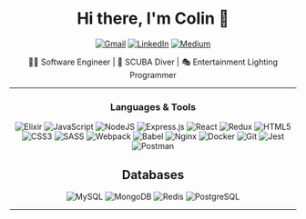 <div align="center">

# Hi there, I'm Colin 👋

[![Gmail](https://img.shields.io/badge/GMAIL-D14836?style=for-the-badge&logo=gmail&logoColor=white)](mailto:colin.chauche+github@gmail.com)
[![LinkedIn](https://img.shields.io/badge/linkedin-%230077B5.svg?&style=for-the-badge&logo=linkedin&logoColor=white)](https://www.linkedin.com/in/colin-chauche-126b4426)
[![Medium](https://img.shields.io/badge/Medium-%23000000.svg?&style=for-the-badge&logo=Medium&logoColor=white)](https://colin-chauche.medium.com/)


👨‍💻 Software Engineer | 🤿 SCUBA Diver | 🎭 Entertainment Lighting Programmer


---
### Languages & Tools
<img alt="Elixir" src="https://img.shields.io/badge/elixir-%234B275F.svg?style=for-the-badge&logo=elixir&logoColor=white" />

<img alt="JavaScript" src="https://img.shields.io/badge/javascript-%23323330.svg?&style=for-the-badge&logo=javascript&logoColor=%23F7DF1E"/>

<img alt="NodeJS" src="https://img.shields.io/badge/node.js-%2343853D.svg?&style=for-the-badge&logo=node.js&logoColor=white"/>

<img alt="Express.js" src="https://img.shields.io/badge/express.js-%23404d59.svg?&style=for-the-badge"/>

<img alt="React" src="https://img.shields.io/badge/react-%2320232a.svg?&style=for-the-badge&logo=react&logoColor=%2361DAFB"/>

<img alt="Redux" src="https://img.shields.io/badge/redux-%23593d88.svg?&style=for-the-badge&logo=redux&logoColor=white"/>

<img alt="HTML5" src="https://img.shields.io/badge/html5-%23E34F26.svg?&style=for-the-badge&logo=html5&logoColor=white"/>

<img alt="CSS3" src="https://img.shields.io/badge/css3-%231572B6.svg?&style=for-the-badge&logo=css3&logoColor=white"/>

<img alt="SASS" src="https://img.shields.io/badge/SASS-hotpink.svg?&style=for-the-badge&logo=SASS&logoColor=white"/>

<img alt="Webpack" src="https://img.shields.io/badge/webpack-%238DD6F9.svg?&style=for-the-badge&logo=webpack&logoColor=black" />

<img alt="Babel" src="https://img.shields.io/badge/Babel-F9DC3e?style=for-the-badge&logo=babel&logoColor=black" />

<img alt="Nginx" src="https://img.shields.io/badge/nginx-%23009639.svg?&style=for-the-badge&logo=nginx&logoColor=white"/>

<img alt="Docker" src="https://img.shields.io/badge/docker-%230db7ed.svg?&style=for-the-badge&logo=docker&logoColor=white"/>

<img alt="Git" src="https://img.shields.io/badge/git-%23F05033.svg?&style=for-the-badge&logo=git&logoColor=white"/>

<img alt="Jest" src="https://img.shields.io/badge/-jest-%23C21325?&style=for-the-badge&logo=jest&logoColor=white"/>

<img alt="Postman" src="https://img.shields.io/badge/Postman-FF6C37?style=for-the-badge&logo=postman&logoColor=white" />




## Databases
<img alt="MySQL" src="https://img.shields.io/badge/mysql-%2300f.svg?&style=for-the-badge&logo=mysql&logoColor=white"/>

<img alt="MongoDB" src ="https://img.shields.io/badge/MongoDB-%234ea94b.svg?&style=for-the-badge&logo=mongodb&logoColor=white"/>

<img alt="Redis" src="https://img.shields.io/badge/redis-%23DD0031.svg?&style=for-the-badge&logo=redis&logoColor=white"/>

<img alt="PostgreSQL" src="https://img.shields.io/badge/postgres-%23316192.svg?style=for-the-badge&logo=postgresql&logoColor=white" />

---

</div>
<!--
**cchauche/cchauche** is a ✨ _special_ ✨ repository because its `README.md` (this file) appears on your GitHub profile.

Here are some ideas to get you started:

- 🔭 I’m currently working on ...
- 🌱 I’m currently learning ...
- 👯 I’m looking to collaborate on ...
- 🤔 I’m looking for help with ...
- 💬 Ask me about ...
- 📫 How to reach me: ...
- 😄 Pronouns: ...
- ⚡ Fun fact: ...
-->
